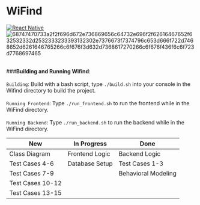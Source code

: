 # WiFind

[![React Native](https://img.shields.io/badge/react_native-%2320232a.svg?style=for-the-badge&logo=react&le&logo=react&logoColor=%2361DA)](reactnative.dev/)
![68747470733a2f2f696d672e736869656c64732e696f2f62616467652f632532332d2532333233393132302e7376673f7374796c653d666f722d7468652d6261646765266c6f676f3d632d7368617270266c6f676f436f6c6f723d7768697465](https://user-images.githubusercontent.com/113956397/223922160-3a8864b2-44ce-47c5-9a33-13ecae66d9bb.svg)

\
###__Building and Running Wifind__:\
\
`Building`: Build with a bash script, type `./build.sh` into your console in the Wifind directory to build the project.\
\
`Running Frontend`: Type `./run_frontend.sh` to run the frontend while in the WiFind directory.\
\
`Running Backend`: Type `./run_backend.sh` to run the backend while in the WiFind directory.

| New | In Progress | Done |
| --- | ----------- | ---- |
| Class Diagram | Frontend Logic | Backend Logic |
| Test Cases 4-6 | Database Setup | Test Cases 1-3 |
| Test Cases 7-9 |  | Behavioral Modeling |
| Test Cases 10-12 |  |  |
| Test Cases 13-15 |  |  |
